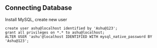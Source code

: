
## Connecting Database

Install MySQL, create new user

```
create user ashu@localhost identified by 'Ashu@123';
grant all privileges on *.* to ashu@localhost;
ALTER USER 'ashu'@localhost IDENTIFIED WITH mysql_native_password BY 'Ashu@123';

```

